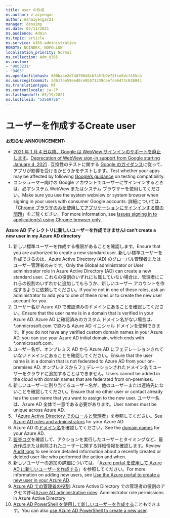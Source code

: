 ```yaml
---
title: user の作成
ms.author: v-aiyengar
author: AshaIyengar21
manager: dansimp
ms.date: 03/11/2021
ms.audience: Admin
ms.topic: article
ms.service: o365-administration
ROBOTS: NOINDEX, NOFOLLOW
localization_priority: Normal
ms.collection: Adm_O365
ms.custom:
- "9003231"
- "9403"
ms.openlocfilehash: 800baae2d748708d8cb7a5fb0e73fce5dcf455cb
ms.sourcegitcommit: 2d617ae59eed0ce8b571339ceefce6473c03b94c
ms.translationtype: MT
ms.contentlocale: ja-JP
ms.lasthandoff: 05/19/2021
ms.locfileid: "52569736"
---
```

# <a name="create-user"></a><span data-ttu-id="e8cd3-102">ユーザーを作成する</span><span class="sxs-lookup"><span data-stu-id="e8cd3-102">Create user</span></span>

<span data-ttu-id="e8cd3-103">**お知らせ:**</span><span class="sxs-lookup"><span data-stu-id="e8cd3-103">**ANNOUNCEMENT:**</span></span>

- <span data-ttu-id="e8cd3-104">[2021 年 1 月 4 日以降、Google は WebView サインインのサポートを廃止します](/azure/active-directory/external-identities/google-federation#deprecation-of-webview-sign-in-support)。</span><span class="sxs-lookup"><span data-stu-id="e8cd3-104">[Deprecation of WebView sign-in support from Google starting January 4, 2021](/azure/active-directory/external-identities/google-federation#deprecation-of-webview-sign-in-support) .</span></span> <span data-ttu-id="e8cd3-105">互換性のテストに関する [Google のガイダンス](https://go.microsoft.com/fwlink/?linkid=2157323)に従って、アプリが影響を受けるかどうかをテストします。</span><span class="sxs-lookup"><span data-stu-id="e8cd3-105">Test whether your apps may be affected by following [Google’s guidance](https://go.microsoft.com/fwlink/?linkid=2157323) on testing compatibility.</span></span>
- <span data-ttu-id="e8cd3-106">コンシューマー向けの Google アカウントでユーザーにサインインするときは、必ずシステム WebView またはシステム ブラウザーを使用してください。</span><span class="sxs-lookup"><span data-stu-id="e8cd3-106">Make sure you use the system webview or system browser when signing in your users with consumer Google accounts.</span></span> <span data-ttu-id="e8cd3-107">詳細については、「[Chrome ブラウザのみを使用してアプリケーションにサインインする際の問題](/office365/troubleshoot/miscellaneous/chrome-behavior-affects-applications)」をご覧ください。</span><span class="sxs-lookup"><span data-stu-id="e8cd3-107">For more information, see [Issues signing in to application(s) using Chrome browser only](/office365/troubleshoot/miscellaneous/chrome-behavior-affects-applications).</span></span>

<span data-ttu-id="e8cd3-108">**Azure AD ディレクトリに新しいユーザーを作成できません**</span><span class="sxs-lookup"><span data-stu-id="e8cd3-108">**I can't create a new user in my Azure AD directory**</span></span>

1. <span data-ttu-id="e8cd3-109">新しい標準ユーザーを作成する権限があることを確認します。</span><span class="sxs-lookup"><span data-stu-id="e8cd3-109">Ensure that you are authorized to create a new standard user.</span></span> <span data-ttu-id="e8cd3-110">新しい標準ユーザーを作成できるのは、Azure Active Directory (AD) のグローバル管理者またはユーザー管理者のみです。</span><span class="sxs-lookup"><span data-stu-id="e8cd3-110">Only the Global administrator or User administrator role in Azure Active Directory (AD) can create a new standard user.</span></span> <span data-ttu-id="e8cd3-111">これらの役割のいずれにも属していない場合は、管理者にこれらの役割のいずれかに追加してもらうか、新しいユーザー アカウントを作成するように依頼してください。</span><span class="sxs-lookup"><span data-stu-id="e8cd3-111">If you're not in one of these roles, ask an administrator to add you to one of these roles or to create the new user account for you.</span></span>
1. <span data-ttu-id="e8cd3-112">ユーザー名が Azure AD で確認済みのドメインにあることを確認してください。</span><span class="sxs-lookup"><span data-stu-id="e8cd3-112">Ensure that the user name is in a domain that is verified in your Azure AD.</span></span> <span data-ttu-id="e8cd3-113">Azure AD に確認済みのカスタム ドメイン名がない場合は、\*.onmicrosoft.com で終わる Azure AD イニシャル ドメインを使用できます。</span><span class="sxs-lookup"><span data-stu-id="e8cd3-113">If you do not have any verified custom domain names in your Azure AD, you can use your Azure AD initial domain, which ends with \*.onmicrosoft.com.</span></span>
1. <span data-ttu-id="e8cd3-114">ユーザー名が、オンプレミス AD から Azure AD にフェデレーションされていないドメインにあることを確認してください。</span><span class="sxs-lookup"><span data-stu-id="e8cd3-114">Ensure that the user name is in a domain that is not federated to Azure AD from your on-premises AD.</span></span> <span data-ttu-id="e8cd3-115">オンプレミスからフェデレーションされたドメイン名でユーザーをクラウドに追加することはできません。</span><span class="sxs-lookup"><span data-stu-id="e8cd3-115">Users cannot be added in the cloud with domain names that are federated from on-premises.</span></span>
1. <span data-ttu-id="e8cd3-116">新しいユーザーに割り当てるユーザー名が、他のユーザーまたは連絡先にないことを確認してください。</span><span class="sxs-lookup"><span data-stu-id="e8cd3-116">Ensure that no other user or contact already has the user name that you want to assign to the new user.</span></span> <span data-ttu-id="e8cd3-117">ユーザー名は、Azure AD 全体で一意である必要があります。</span><span class="sxs-lookup"><span data-stu-id="e8cd3-117">User names must be unique across Azure AD.</span></span>
1. <span data-ttu-id="e8cd3-118">「[Azure Active Directory でのロールと管理者](https://portal.azure.com/#blade/Microsoft_AAD_IAM/ActiveDirectoryMenuBlade/RolesAndAdministrators)」を参照してください。</span><span class="sxs-lookup"><span data-stu-id="e8cd3-118">See [Azure AD roles and administrators](https://portal.azure.com/#blade/Microsoft_AAD_IAM/ActiveDirectoryMenuBlade/RolesAndAdministrators) for your Azure AD.</span></span>
1. <span data-ttu-id="e8cd3-119">Azure AD の[ドメイン名](https://portal.azure.com/#blade/Microsoft_AAD_IAM/ActiveDirectoryMenuBlade/RolesAndAdministrators)を確認してください。</span><span class="sxs-lookup"><span data-stu-id="e8cd3-119">See the [domain names](https://portal.azure.com/#blade/Microsoft_AAD_IAM/ActiveDirectoryMenuBlade/RolesAndAdministrators) for your Azure AD.</span></span>
1. <span data-ttu-id="e8cd3-120">[監査ログ](https://portal.azure.com/#blade/Microsoft_AAD_IAM/ActiveDirectoryMenuBlade/RolesAndAdministrators)を確認して、アクションを実行したユーザーとタイミングなど、最近作成または削除されたユーザーに関する詳細情報を確認します。</span><span class="sxs-lookup"><span data-stu-id="e8cd3-120">Review [Audit logs](https://portal.azure.com/#blade/Microsoft_AAD_IAM/ActiveDirectoryMenuBlade/RolesAndAdministrators) to see more detailed information about a recently created or deleted user like who performed the action and when.</span></span>
1. <span data-ttu-id="e8cd3-121">新しいユーザーの追加の詳細については、「[Azure portal を使用して Azure AD に新しいユーザーを作成する](/azure/active-directory/active-directory-users-create-azure-portal)」を参照してください。</span><span class="sxs-lookup"><span data-stu-id="e8cd3-121">For more information on adding new users, see [Use the Azure portal to create a new user in your Azure AD](/azure/active-directory/active-directory-users-create-azure-portal).</span></span>
1. <span data-ttu-id="e8cd3-122">[Azure AD での管理者の役割](/azure/active-directory/active-directory-assign-admin-roles): Azure Active Directory での管理者の役割のアクセス許可</span><span class="sxs-lookup"><span data-stu-id="e8cd3-122">[Azure AD administrative roles](/azure/active-directory/active-directory-assign-admin-roles): Administrator role permissions in Azure Active Directory</span></span>
1. <span data-ttu-id="e8cd3-123">[Azure AD PowerShell を使用して新しいユーザーを作成する](/powershell/module/azuread/new-azureaduser?view=azureadps-2.0)こともできます。</span><span class="sxs-lookup"><span data-stu-id="e8cd3-123">You can also [use Azure AD PowerShell to create a new user](/powershell/module/azuread/new-azureaduser?view=azureadps-2.0).</span></span>
